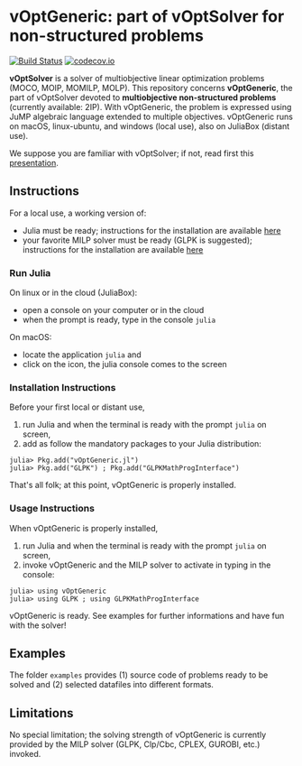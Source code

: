 # vOptGeneric: part of vOptSolver for non-structured problems

[![Build Status](https://travis-ci.org/vOptSolver/vOptGeneric.jl.svg?branch=master)](https://travis-ci.org/vOptSolver/vOptGeneric.jl)
[![codecov.io](http://codecov.io/github/vOptSolver/vOptGeneric.jl/coverage.svg?branch=master)](http://codecov.io/github/vOptSolver/vOptGeneric.jl?branch=master)

**vOptSolver** is a solver of multiobjective linear optimization problems (MOCO, MOIP, MOMILP, MOLP).
This repository concerns **vOptGeneric**, the part of vOptSolver devoted to **multiobjective non-structured problems** (currently available: 2IP). With vOptGeneric, the problem is expressed using JuMP algebraic language extended to multiple objectives. vOptGeneric runs on macOS, linux-ubuntu, and windows (local use), also on JuliaBox (distant use).

We suppose you are familiar with vOptSolver; if not, read first this [presentation](https://voptsolver.github.io/vOptSolver/).


## Instructions 
For a local use, a working version of:
- Julia must be ready; instructions for the installation are available [here](https://julialang.org/downloads/)
- your favorite MILP solver must be ready (GLPK is suggested); 
  instructions for the installation are available [here](http://www.juliaopt.org/JuMP.jl/0.18/installation.html)
  
### Run Julia

On linux or in the cloud (JuliaBox):

- open a console on your computer or in the cloud
- when the prompt is ready, type in the console `julia`

On macOS:

- locate the application `julia` and 
- click on the icon, the julia console comes to the screen

### Installation Instructions

Before your first local or distant use, 
1. run Julia and when the terminal is ready with the prompt `julia` on screen, 
2. add as follow the mandatory packages to your Julia distribution: 

```
julia> Pkg.add("vOptGeneric.jl")
julia> Pkg.add("GLPK") ; Pkg.add("GLPKMathProgInterface")
```

That's all folk; at this point, vOptGeneric is properly installed.

### Usage Instructions

When vOptGeneric is properly installed,

1. run Julia and when the terminal is ready with the prompt `julia` on screen, 
2. invoke vOptGeneric and the MILP solver to activate in typing in the console:
```
julia> using vOptGeneric
julia> using GLPK ; using GLPKMathProgInterface
```
vOptGeneric is ready. See examples for further informations and have fun with the solver! 

## Examples
The folder `examples` provides (1) source code of problems ready to be solved and (2) selected datafiles into different formats.

## Limitations
No special limitation; the solving strength of vOptGeneric is currently provided by the MILP solver (GLPK, Clp/Cbc, CPLEX, GUROBI, etc.) invoked.
